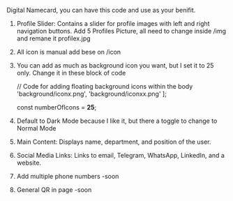 Digital Namecard, you can have this code and use as your benifit.

1. Profile Slider: Contains a slider for profile images with left and right navigation buttons. Add 5 Profiles Picture, all need to change inside /img and remane it profilex.jpg
2. All icon is manual add bese on /icon
3. You can add as much as background icon you want, but I set it to 25 only. Change it in these block of code


    // Code for adding floating background icons within the body
        'background/iconx.png',
        'background/iconxx.png'
    ];

    const numberOfIcons = **25**;
4. Default to Dark Mode because I like it, but there a toggle to change to Normal Mode
5. Main Content: Displays name, department, and position of the user.
6. Social Media Links: Links to email, Telegram, WhatsApp, LinkedIn, and a website.

7. Add multiple phone numbers -soon
8. General QR in page -soon
